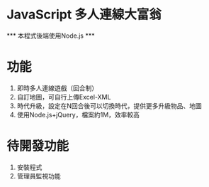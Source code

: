 # JavaScript 多人連線大富翁

*** 本程式後端使用Node.js ***

功能
====

1. 即時多人連線遊戲（回合制）
2. 自訂地圖，可自行上傳Excel-XML
3. 時代升級，設定在N回合後可以切換時代，提供更多升級物品、地圖
4. 使用Node.js+jQuery，檔案約1M，效率較高

待開發功能
==========
1. 安裝程式
2. 管理員監視功能